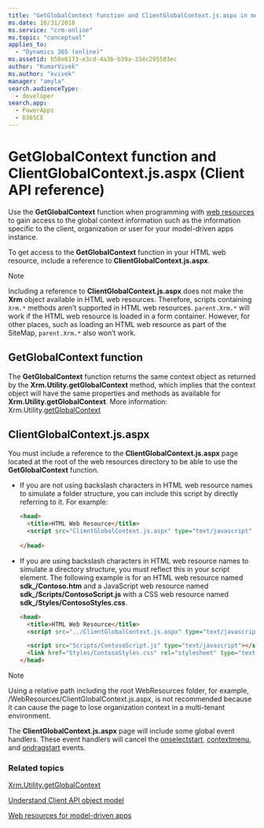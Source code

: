 ```yaml
---
title: "GetGlobalContext function and ClientGlobalContext.js.aspx in model-driven apps| MicrosoftDocs"
ms.date: 10/31/2018
ms.service: "crm-online"
ms.topic: "conceptual"
applies_to: 
  - "Dynamics 365 (online)"
ms.assetid: b58e6173-e3cd-4a3b-b39a-334c295503ec
author: "KumarVivek"
ms.author: "kvivek"
manager: "amyla"
search.audienceType: 
  - developer
search.app: 
  - PowerApps
  - D365CE
---
```

# GetGlobalContext function and ClientGlobalContext.js.aspx (Client API reference)



Use the **GetGlobalContext** function when programming with [web resources](../../web-resources.md) to gain access to the global context information such as the information specific to the client, organization or user for your model-driven apps instance. 

To get access to the **GetGlobalContext** function in your HTML web resource, include a reference to **ClientGlobalContext.js.aspx**.

> [!NOTE]
> Including a reference to **ClientGlobalContext.js.aspx** does not make the **Xrm** object available in HTML web resources. Therefore, scripts containing `Xrm.*` methods aren’t supported in HTML web resources. `parent.Xrm.*` will work if the HTML web resource is loaded in a form container. However, for other places, such as loading an HTML web resource as part of the SiteMap, `parent.Xrm.*` also won’t work.

## GetGlobalContext function

The **GetGlobalContext** function returns the same context object as returned by the **Xrm.Utility.getGlobalContext** method, which implies that the context object will have the same properties and methods as available for **Xrm.Utility.getGlobalContext**. More information: Xrm.Utility.[getGlobalContext](Xrm-Utility/getGlobalContext.md)

## ClientGlobalContext.js.aspx

You must include a reference to the **ClientGlobalContext.js.aspx** page located at the root of the web resources directory to be able to use the **GetGlobalContext** function.

- If you are not using backslash characters in HTML web resource names to simulate a folder structure, you can include this script by directly referring to it. For example:

    ```HTML
    <head>
      <title>HTML Web Resource</title>
      <script src="ClientGlobalContext.js.aspx" type="text/javascript" ></script>
      
    </head>
    ```
- If you are using backslash characters in HTML web resource names to simulate a directory structure, you must reflect this in your script element. The following example is for an HTML web resource named **sdk_/Contoso.htm** and a JavaScript web resource named **sdk_/Scripts/ContosoScript.js** with a CSS web resource named **sdk_/Styles/ContosoStyles.css**.

    ```HTML
    <head>
      <title>HTML Web Resource</title>
      <script src="../ClientGlobalContext.js.aspx" type="text/javascript" ></script>

      <script src="Scripts/ContosoScript.js" type="text/javascript"></script>
      <link href="Styles/ContosoStyles.css" rel="stylesheet" type="text/css" />
    </head>

    ```

> [!NOTE]
> Using a relative path including the root WebResources folder, for example, /WebResources/ClientGlobalContext.js.aspx, is not recommended because it can cause the page to lose organization context in a multi-tenant environment.

The **ClientGlobalContext.js.aspx** page will include some global event handlers. These event handlers will cancel the [onselectstart](https://developer.mozilla.org/en-US/docs/Web/Events/selectstart), [contextmenu](https://developer.mozilla.org/en-US/docs/Web/Events/contextmenu), and [ondragstart](https://developer.mozilla.org/en-US/docs/Web/Events/dragstart) events. 

### Related topics

[Xrm.Utility.getGlobalContext](Xrm-Utility/getGlobalContext.md)

[Understand Client API object model](../understand-clientapi-object-model.md) 

[Web resources for model-driven apps](../../web-resources.md)

